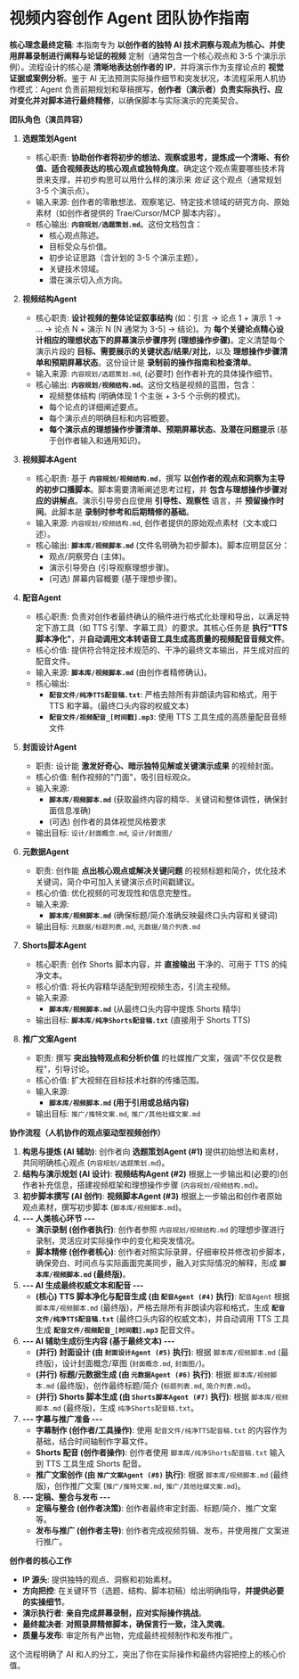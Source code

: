 # 视频内容创作 Agent 团队协作指南

**核心理念最终定稿**: 本指南专为 **以创作者的独特 AI 技术洞察与观点为核心、并使用屏幕录制进行阐释与论证的视频** 定制（通常包含一个核心观点和 3-5 个演示示例）。流程设计的核心是 **清晰地表达创作者的 IP**，并将演示作为支撑论点的 **视觉证据或案例分析**。鉴于 AI 无法预测实际操作细节和突发状况，本流程采用人机协作模式：Agent 负责前期规划和草稿撰写，**创作者（演示者）负责实际执行、应对变化并对脚本进行最终精修**，以确保脚本与实际演示的完美契合。

**团队角色（演员阵容）**

1.  **选题策划Agent**
    *   核心职责: **协助创作者将初步的想法、观察或思考，提炼成一个清晰、有价值、适合视频表达的核心观点或独特角度**。确定这个观点需要哪些技术背景来支撑，并初步构思可以用什么样的演示来 *佐证* 这个观点（通常规划 3-5 个演示点）。
    *   输入来源: 创作者的零散想法、观察笔记、特定技术领域的研究方向、原始素材（如创作者提供的 Trae/Cursor/MCP 脚本内容）。
    *   核心输出: **`内容规划/选题策划.md`**。这份文档包含：
        *   核心观点陈述。
        *   目标受众与价值。
        *   初步论证思路（含计划的 3-5 个演示主题）。
        *   关键技术领域。
        *   潜在演示切入点方向。

2.  **视频结构Agent**
    *   核心职责: **设计视频的整体论证叙事结构** (如：引言 -> 论点 1 + 演示 1 -> ... -> 论点 N + 演示 N [N 通常为 3-5] -> 结论)。为 **每个关键论点精心设计相应的理想状态下的屏幕演示步骤序列 (理想操作步骤)**。定义清楚每个演示片段的 **目标、需要展示的关键状态/结果/对比**，以及 **理想操作步骤清单和预期屏幕状态**。这份设计是 **录制前的操作指南和检查清单**。
    *   输入来源: `内容规划/选题策划.md`, (必要时) 创作者补充的具体操作细节。
    *   核心输出: **`内容规划/视频结构.md`**。这份文档是视频的蓝图，包含：
        *   视频整体结构 (明确体现 1 个主张 + 3-5 个示例的模式)。
        *   每个论点的详细阐述要点。
        *   每个演示点的明确目标和内容概要。
        *   **每个演示点的理想操作步骤清单、预期屏幕状态、及潜在问题提示** (基于创作者输入和通用知识)。

3.  **视频脚本Agent**
    *   核心职责: 基于 **`内容规划/视频结构.md`**，撰写 **以创作者的观点和洞察为主导的初步口播脚本**。脚本需要清晰阐述思考过程，并 **包含与理想操作步骤对应的讲解点**。演示引导旁白应使用 **引导性、观察性** 语言，并 **预留操作时间**。此脚本是 **录制时参考和后期精修的基础**。
    *   输入来源: `内容规划/视频结构.md`, 创作者提供的原始观点素材（文本或口述）。
    *   核心输出: **`脚本库/视频脚本.md`** (文件名明确为初步脚本)。脚本应明显区分：
        *   观点/洞察旁白 (主体)。
        *   演示引导旁白 (引导观察理想步骤)。
        *   (可选) 屏幕内容概要 (基于理想步骤)。

4.  **配音Agent**
    *   核心职责: 负责对创作者最终确认的稿件进行格式化处理和导出，以满足特定下游工具（如 TTS 引擎、字幕工具）的要求。其核心任务是 **执行"TTS 脚本净化"**，并**自动调用文本转语音工具生成高质量的视频配音音频文件**。
    *   核心价值: 提供符合特定技术规范的、干净的最终文本输出，并生成对应的配音文件。
    *   输入来源: **`脚本库/视频脚本.md`** (由创作者精修确认)。
    *   核心输出:
        *   **`配音文件/纯净TTS配音稿.txt`**: 严格去除所有非朗读内容和格式，用于 TTS 和字幕。(最终口头内容的权威文本)
        *   **`配音文件/视频配音_[时间戳].mp3`**: 使用 TTS 工具生成的高质量配音音频文件

5.  **封面设计Agent**
    *   职责: 设计能 **激发好奇心、暗示独特见解或关键演示成果** 的视频封面。
    *   核心价值: 制作视频的"门面"，吸引目标观众。
    *   输入来源:
        *   **`脚本库/视频脚本.md`** (获取最终内容的精华、关键词和整体调性，确保封面信息准确)
        *   (可选) 创作者的具体视觉风格要求
    *   输出目标: `设计/封面概念.md`, `设计/封面图/`

6.  **元数据Agent**
    *   职责: 创作能 **点出核心观点或解决关键问题** 的视频标题和简介，优化技术关键词，简介中可加入关键演示点时间戳建议。
    *   核心价值: 优化视频的可发现性和信息完整性。
    *   输入来源:
        *   **`脚本库/视频脚本.md`** (确保标题/简介准确反映最终口头内容和关键词)
    *   输出目标: `元数据/标题列表.md`, `元数据/简介列表.md`

7.  **Shorts脚本Agent**
    *   核心职责: 创作 Shorts 脚本内容，并 **直接输出** 干净的、可用于 TTS 的纯净文本。
    *   核心价值: 将长内容精华适配到短视频生态，引流主视频。
    *   输入来源:
        *   **`脚本库/视频脚本.md`** (从最终口头内容中提炼 Shorts 精华)
    *   输出目标: **`脚本库/纯净Shorts配音稿.txt`** (直接用于 Shorts TTS)

8.  **推广文案Agent**
    *   职责: 撰写 **突出独特观点和分析价值** 的社媒推广文案，强调"不仅仅是教程"，引导讨论。
    *   核心价值: 扩大视频在目标技术社群的传播范围。
    *   输入来源:
        *   **`脚本库/视频脚本.md` (用于引用或总结内容)**
    *   输出目标: `推广/推特文案.md`, `推广/其他社媒文案.md`

**协作流程（人机协作的观点驱动型视频创作）**

1.  **构思与提炼 (AI 辅助)**: 创作者向 **选题策划Agent (#1)** 提供初始想法和素材，共同明确核心观点 (`内容规划/选题策划.md`)。
2.  **结构与演示规划 (AI 设计)**: **视频结构Agent (#2)** 根据上一步输出和(必要的)创作者补充信息，搭建视频框架和理想操作步骤 (`内容规划/视频结构.md`)。
3.  **初步脚本撰写 (AI 创作)**: **视频脚本Agent (#3)** 根据上一步输出和创作者原始观点素材，撰写初步脚本 (`脚本库/视频脚本.md`)。
4.  **--- 人类核心环节 ---**
    *   **演示录制 (创作者执行)**: 创作者参照 `内容规划/视频结构.md` 的理想步骤进行录制，灵活应对实际操作中的变化和突发情况。
    *   **脚本精修 (创作者核心)**: 创作者对照实际录屏，仔细审校并修改初步脚本，确保旁白、时间点与实际画面完美同步，融入对实际情况的解释，形成 **`脚本库/视频脚本.md` (最终版)**。
5.  **--- AI 生成最终权威文本和配音 ---**
    *   **(核心) TTS 脚本净化与配音生成 (由 `配音Agent (#4)` 执行)**: `配音Agent` 根据 `脚本库/视频脚本.md` (最终版)，严格去除所有非朗读内容和格式，生成 **`配音文件/纯净TTS配音稿.txt`** (最终口头内容的权威文本)，并自动调用 TTS 工具生成 **`配音文件/视频配音_[时间戳].mp3`** 配音文件。
6.  **--- AI 辅助生成衍生内容 (基于最终文本) ---**
    *   **(并行) 封面设计 (由 `封面设计Agent (#5)` 执行)**: 根据 `脚本库/视频脚本.md` (最终版)，设计封面概念/草图 (`封面概念.md`, `封面图/`)。
    *   **(并行) 标题/元数据生成 (由 `元数据Agent (#6)` 执行)**: 根据 `脚本库/视频脚本.md` (最终版)，创作最终标题/简介 (`标题列表.md`, `简介列表.md`)。
    *   **(并行) Shorts 脚本生成 (由 `Shorts脚本Agent (#7)` 执行)**: 根据 `脚本库/视频脚本.md` (最终版)，生成 `纯净Shorts配音稿.txt`。
7.  **--- 字幕与推广准备 ---**
    *   **字幕制作 (创作者/工具操作)**: 使用 `配音文件/纯净TTS配音稿.txt` 的内容作为基础，结合时间轴制作字幕文件。
    *   **Shorts 配音 (创作者操作)**: 创作者使用 `脚本库/纯净Shorts配音稿.txt` 输入到 TTS 工具生成 Shorts 配音。
    *   **推广文案创作 (由 `推广文案Agent (#8)` 执行)**: 根据 `脚本库/视频脚本.md` (最终版)，创作推广文案 (`推广/推特文案.md`, `推广/其他社媒文案.md`)。
8.  **--- 定稿、整合与发布 ---**
    *   **定稿与整合 (创作者决策)**: 创作者最终审定封面、标题/简介、推广文案等。
    *   **发布与推广 (创作者主导)**: 创作者完成视频剪辑、发布，并使用推广文案进行推广。


**创作者的核心工作**

*   **IP 源头**: 提供独特的观点、洞察和初始素材。
*   **方向把控**: 在关键环节（选题、结构、脚本初稿）给出明确指导，**并提供必要的实操细节**。
*   **演示执行者**: **亲自完成屏幕录制，应对实际操作挑战**。
*   **最终裁决者**: **对照录屏精修脚本，确保言行一致，注入灵魂**。
*   **质量与发布**: 审定所有产出物，完成最终视频制作和发布推广。

这个流程明确了 AI 和人的分工，突出了你在实际操作和最终内容把控上的核心价值。